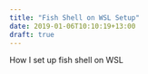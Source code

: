 ```yaml
---
title: "Fish Shell on WSL Setup"
date: 2019-01-06T10:10:19+13:00
draft: true
---
```

How I set up fish shell on WSL
